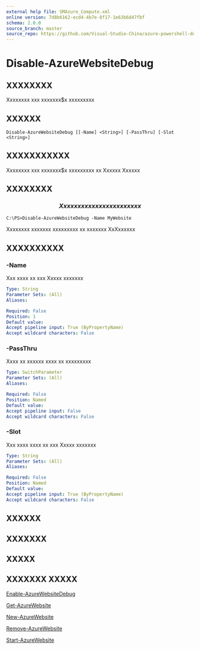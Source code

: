 ```yaml
---
external help file: SMAzure_Compute.xml
online version: 7d8b6162-ecd4-4b7e-8f17-1e63b6d47fbf
schema: 2.0.0
source_branch: master
source_repo: https://github.com/Visual-Studio-China/azure-powershell-docs-int
---
```


# Disable-AzureWebsiteDebug
## XXXXXXXX
Xxxxxxxx xxx xxxxxxx$x xxxxxxxxx

## XXXXXX

```
Disable-AzureWebsiteDebug [[-Name] <String>] [-PassThru] [-Slot <String>]
```

## XXXXXXXXXXX
Xxxxxxxx xxx xxxxxxx$x xxxxxxxxx xx Xxxxxx Xxxxxx

## XXXXXXXX

### $$$$$$$$$$$$$$  Xxxxxxx xxxxxxx xxxxxxxxx $$$$$$$$$$$$$$
```
C:\PS>Disable-AzureWebsiteDebug -Name MyWebsite
```

Xxxxxxxx xxxxxxx xxxxxxxxx xx xxxxxxx XxXxxxxxx

## XXXXXXXXXX

### -Name
Xxx xxxx xx xxx Xxxxx xxxxxxx

```yaml
Type: String
Parameter Sets: (All)
Aliases: 

Required: False
Position: 1
Default value: 
Accept pipeline input: True (ByPropertyName)
Accept wildcard characters: False
```

### -PassThru
Xxxx xx xxxxxx xxxx xx xxxxxxxxx

```yaml
Type: SwitchParameter
Parameter Sets: (All)
Aliases: 

Required: False
Position: Named
Default value: 
Accept pipeline input: False
Accept wildcard characters: False
```

### -Slot
Xxx xxxx xxxx xx xxx Xxxxx xxxxxxx

```yaml
Type: String
Parameter Sets: (All)
Aliases: 

Required: False
Position: Named
Default value: 
Accept pipeline input: True (ByPropertyName)
Accept wildcard characters: False
```

## XXXXXX

## XXXXXXX

## XXXXX

## XXXXXXX XXXXX

[Enable-AzureWebsiteDebug](7d8b6162-ecd4-4b7e-8f17-1e63b6d47fbf)

[Get-AzureWebsite](0c2a5092-db45-4ce7-b39b-d1e499b4a867)

[New-AzureWebsite](498c1abd-298b-43e9-ac53-bc57054a5387)

[Remove-AzureWebsite](3997c3b8-37ce-4135-a17d-63ae3bdd8e74)

[Start-AzureWebsite](d6ee400f-4a92-4f2f-83bb-70188bb2000d)


